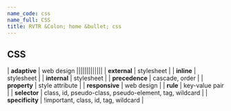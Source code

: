 ```yaml
---
name_code: css
name_full: CSS
title: RVTR &Colon; home &bullet; css
---
```


## CSS

| **adaptive** | web design |||||||||||||
| **external** | stylesheet |
| **inline** | stylesheet |
| **internal** | stylesheet |
| **precedence** | cascade, order |
| **property** | style attribute |
| **responsive** | web design |
| **rule** | key-value pair |
| **selector** | class, id, pseudo-class, pseudo-element, tag, wildcard |
| **specificity** | !important, class, id, tag, wildcard |

